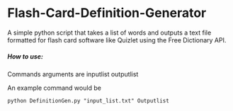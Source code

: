 # Flash-Card-Definition-Generator
A simple python script that takes a list of words and outputs a text file formatted for flash card software like Quizlet using the Free Dictionary API.

##### How to use:
Commands arguments are inputlist outputlist

An example command would be
```
python DefinitionGen.py "input_list.txt" Outputlist
```
